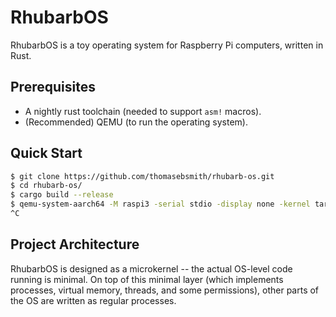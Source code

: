 # RhubarbOS
RhubarbOS is a toy operating system for Raspberry Pi computers, written in Rust.

## Prerequisites
- A nightly rust toolchain (needed to support `asm!` macros).
- (Recommended) QEMU (to run the operating system).

## Quick Start
```sh
$ git clone https://github.com/thomasebsmith/rhubarb-os.git
$ cd rhubarb-os/
$ cargo build --release
$ qemu-system-aarch64 -M raspi3 -serial stdio -display none -kernel target/aarch64-unknown-none-softfloat/release/os
^C
```

## Project Architecture
RhubarbOS is designed as a microkernel -- the actual OS-level code running is
minimal. On top of this minimal layer (which implements processes, virtual
memory, threads, and some permissions), other parts of the OS are written as
regular processes.
